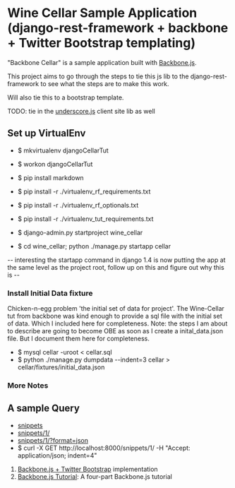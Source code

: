 # Wine Cellar Sample Application (django-rest-framework + backbone + Twitter Bootstrap templating) #
"Backbone Cellar" is a sample application built with [Backbone.js](http://documentcloud.github.com/backbone/).

This project aims to go through the steps to tie this js lib to the django-rest-framework to see what the steps are to make this work.

Will also tie this to a bootstrap template.

TODO: tie in the [underscore.js](http://underscorejs.org/) client site lib as well

## Set up VirtualEnv
- $ mkvirtualenv djangoCellarTut
- $ workon djangoCellarTut
- $ pip install markdown
- $ pip install -r ./virtualenv_rf_requirements.txt 
- $ pip install -r ./virtualenv_rf_optionals.txt 
- $ pip install -r ./virtualenv_tut_requirements.txt

- $ django-admin.py startproject wine_cellar
- $ cd wine_cellar; python ./manage.py startapp cellar

-- interesting the startapp command in django 1.4 is now putting the app at the same level as the project root, follow up on this and figure out why this is --

### Install Initial Data fixture ###
Chicken-n-egg problem 'the initial set of data for project'. The Wine-Cellar tut from backbone was kind enough to provide a sql file with the initial set of data. Which I included here for completeness. Note: the steps I am about to describe are going to become OBE as soon as I create a inital_data.json file. But I document them here for completeness.

- $ mysql cellar -uroot < cellar.sql
- $ python ./manage.py dumpdata --indent=3 cellar > cellar/fixtures/initial_data.json

### More Notes ###
## A sample Query
- [snippets][snip1]
- [snippets/1/][snip2]
- [snippets/1/?format=json][snip3]
- $ curl -X GET http://localhost:8000/snippets/1/ -H "Accept: application/json; indent=4"

[snip1]: http://localhost:8000/snippets/
[snip2]: http://localhost:8000/snippets/1/
[snip3]: http://localhost:8000/snippets/1/?format=json
[tut]: http://django-rest-framework.org/tutorial/1-serialization.html



1. [Backbone.js + Twitter Bootstrap](https://github.com/ccoenraets/backbone-cellar/tree/master/bootstrap) implementation
2. [Backbone.js Tutorial](https://github.com/ccoenraets/backbone-cellar/tree/master/tutorial): A four-part Backbone.js tutorial
